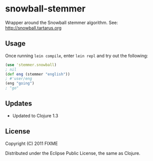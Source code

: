 # snowball-stemmer

Wrapper around the Snowball stemmer algorithm. See: http://snowball.tartarus.org

## Usage

Once running `lein compile`, enter `lein repl` and try out the following:

```clojure
(use 'stemmer.snowball)
; nil
(def eng (stemmer "english"))
; #'user/eng
(eng "going")
; "go"
```

## Updates

- Updated to Clojure 1.3

## License

Copyright (C) 2011 FIXME

Distributed under the Eclipse Public License, the same as Clojure.

